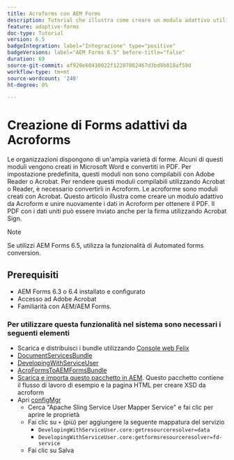 ```yaml
---
title: Acroforms con AEM Forms
description: Tutorial che illustra come creare un modulo adattivo utilizzando Acroform e unire i dati per ottenere un PDF. Il PDF con i dati uniti può quindi essere inviato per la firma utilizzando Acrobat Sign.
feature: adaptive-forms
doc-type: Tutorial
version: 6.5
badgeIntegration: label="Integrazione" type="positive"
badgeVersions: label="AEM Forms 6.5" before-title="false"
duration: 69
source-git-commit: af928e60410022f12207082467d3bd9b818af59d
workflow-type: tm+mt
source-wordcount: '248'
ht-degree: 0%

---
```



# Creazione di Forms adattivi da Acroforms

Le organizzazioni dispongono di un&#39;ampia varietà di forme. Alcuni di questi moduli vengono creati in Microsoft Word e convertiti in PDF. Per impostazione predefinita, questi moduli non sono compilabili con Adobe Reader o Acrobat. Per rendere questi moduli compilabili utilizzando Acrobat o Reader, è necessario convertirli in Acroform. Le acroforme sono moduli creati con Acrobat. Questo articolo illustra come creare un modulo adattivo da Acroform e unire nuovamente i dati in Acroform per ottenere il PDF. Il PDF con i dati uniti può essere inviato anche per la firma utilizzando Acrobat Sign.

>[!NOTE]
>
>Se utilizzi AEM Forms 6.5, utilizza la funzionalità di Automated forms conversion.

## Prerequisiti

* AEM Forms 6.3 o 6.4 installato e configurato
* Accesso ad Adobe Acrobat
* Familiarità con AEM/AEM Forms.

### Per utilizzare questa funzionalità nel sistema sono necessari i seguenti elementi

* Scarica e distribuisci i bundle utilizzando [Console web Felix](http://localhost:4502/system/console/bundles)
* [DocumentServicesBundle](/help/forms/assets/common-osgi-bundles/AEMFormsDocumentServices.core-1.0-SNAPSHOT.jar)
* [DevelopingWithServiceUser](/help/forms/assets/common-osgi-bundles/DevelopingWithServiceUser.jar)
* [AcroFormsToAEMFormsBundle](https://forms.enablementadobe.com/content/DemoServerBundles/AcroFormToAEMForm.core-1.0-SNAPSHOT.jar)
* [Scarica e importa questo pacchetto in AEM](assets/acro-form-aem-form.zip). Questo pacchetto contiene il flusso di lavoro di esempio e la pagina HTML per creare XSD da acroform
* Apri [configMgr](http://localhost:4502/system/console/configMgr)
   * Cerca &quot;Apache Sling Service User Mapper Service&quot; e fai clic per aprire le proprietà
   * Fai clic su `+` (più) per aggiungere la seguente mappatura del servizio
      * `DevelopingWithServiceUser.core:getresourceresolver=data`
      * `DevelopingWithServiceUser.core:getformsresourceresolver=fd-service`
   * Fai clic su Salva
